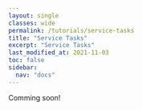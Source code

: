 ```yaml
---
layout: single
classes: wide
permalink: /tutorials/service-tasks
title: "Service Tasks"
excerpt: "Service Tasks"
last_modified_at: 2021-11-03
toc: false
sidebar:
  nav: "docs"
---
```


Comming soon!